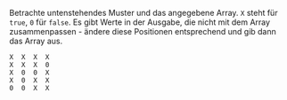 Betrachte untenstehendes Muster und das angegebene Array. `X` steht für `true`, `0` für `false`.
Es gibt Werte in der Ausgabe, die nicht mit dem Array zusammenpassen - ändere diese Positionen entsprechend und gib dann das Array aus.
```
X  X  X  X  
X  X  X  0  
X  0  0  X  
X  0  X  X  
0  0  X  X  

```